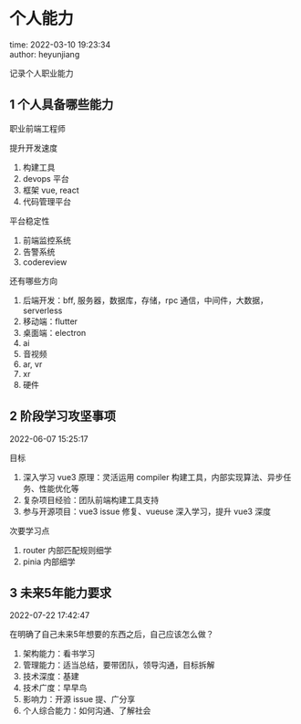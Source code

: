 # 个人能力

time: 2022-03-10 19:23:34  
author: heyunjiang

记录个人职业能力

## 1 个人具备哪些能力

职业前端工程师

提升开发速度  
1. 构建工具
2. devops 平台
3. 框架 vue, react
4. 代码管理平台

平台稳定性  
1. 前端监控系统
2. 告警系统
3. codereview

还有哪些方向  
1. 后端开发：bff, 服务器，数据库，存储，rpc 通信，中间件，大数据，serverless
2. 移动端：flutter
3. 桌面端：electron
4. ai
5. 音视频
6. ar, vr
7. xr
8. 硬件

## 2 阶段学习攻坚事项

2022-06-07 15:25:17

目标
1. 深入学习 vue3 原理：灵活运用 compiler 构建工具，内部实现算法、异步任务、性能优化等
2. 复杂项目经验：团队前端构建工具支持
3. 参与开源项目：vue3 issue 修复、vueuse 深入学习，提升 vue3 深度

次要学习点  
1. router 内部匹配规则细学
2. pinia 内部细学

## 3 未来5年能力要求

2022-07-22 17:42:47

在明确了自己未来5年想要的东西之后，自己应该怎么做？  
1. 架构能力：看书学习
2. 管理能力：适当总结，要带团队，领导沟通，目标拆解
3. 技术深度：基建
4. 技术广度：早早鸟
5. 影响力：开源 issue 提、广分享
6. 个人综合能力：如何沟通、了解社会

